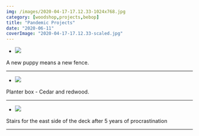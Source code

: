 ```yaml
---
img: /images/2020-04-17-17.12.33-1024x768.jpg
category: [woodshop,projects,bebop]
title: "Pandemic Projects"
date: "2020-06-11"
coverImage: "2020-04-17-17.12.33-scaled.jpg"
---
```


- ![](/images/2020-04-17-17.12.33-1024x768.jpg)
    

A new puppy means a new fence.  

* * *

- ![](/images/IMG_20200525_140406_1-1024x768.jpg)
    

Planter box - Cedar and redwood.  

* * *

- ![](/images/2020-06-11-10.01.24-1024x768.jpg)
    

Stairs for the east side of the deck after 5 years of procrastination  
  

* * *
